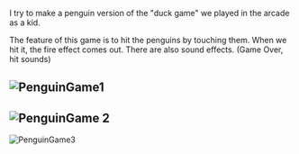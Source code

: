 I try to make a penguin version of the "duck game" we played in the arcade as a kid.

The feature of this game is to hit the penguins by touching them. When we hit it, the fire effect comes out. There are also sound effects. (Game Over, hit sounds)

![PenguinGame1](https://user-images.githubusercontent.com/47548012/156485656-5c1fb577-14c1-4be9-88a0-a0adf5719028.png)
---
![PenguinGame 2](https://user-images.githubusercontent.com/47548012/156485665-792f9f45-5395-4012-83d2-c5bb9deaa5bf.png)
---
![PenguinGame3](https://user-images.githubusercontent.com/47548012/156485673-13f689c2-85b6-446f-9dde-0ac6a2cf17e3.png)
